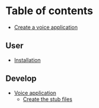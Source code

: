 # Table of contents

* [Create a voice application](README.md)

## User

* [Installation](user/install.md)

## Develop

* [Voice application](develop/developer/README.md)
  * [Create the stub files](develop/developer/create-the-stub-files.md)

